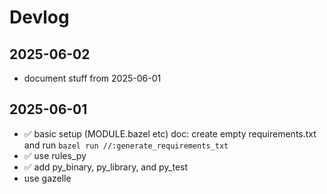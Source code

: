 # Devlog

## 2025-06-02
* document stuff from 2025-06-01

## 2025-06-01
* ✅ basic setup (MODULE.bazel etc)
  doc: create empty requirements.txt and run `bazel run //:generate_requirements_txt`
* ✅ use rules_py
* ✅ add py_binary, py_library, and py_test
* use gazelle